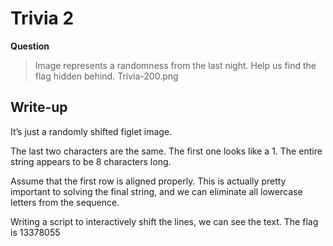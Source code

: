 # Trivia 2

**Question**

>Image represents a randomness from the last night. Help us find the flag hidden behind.
>Trivia-200.png

## Write-up
It’s just a randomly shifted figlet image.

The last two characters are the same. The first one looks like a 1. The entire string appears to be 8 characters long.

Assume that the first row is aligned properly. This is actually pretty important to solving the final string, and we can eliminate all lowercase letters from the sequence.  

Writing a script to interactively shift the lines, we can see the text. The flag is 13378055

